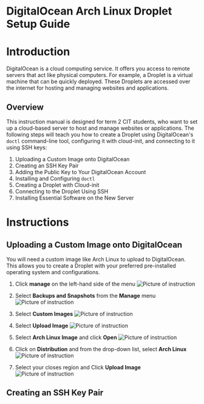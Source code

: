 # DigitalOcean Arch Linux Droplet Setup Guide

# Introduction
DigitalOcean is a cloud computing service. It offers you access to remote servers that act like physical computers. For example, a Droplet is a virtual machine that can be quickly deployed. These Droplets are accessed over the internet for hosting and managing websites and applications.

## Overview
This instruction manual is designed for term 2 CIT students, who want to set up a cloud-based server to host and manage websites or applications. The following steps will teach you how to create a Droplet using DigitalOcean's `doctl` command-line tool, configuring it with cloud-init, and connecting to it using SSH keys:
    
1. Uploading a Custom Image onto DigitalOcean
2. Creating an SSH Key Pair
3. Adding the Public Key to Your DigitalOcean Account
4. Installing and Configuring `doctl`
5. Creating a Droplet with Cloud-init
6. Connecting to the Droplet Using SSH
7. Installing Essential Software on the New Server

# Instructions

## Uploading a Custom Image onto DigitalOcean

You will need a custom image like Arch Linux to upload to DigitalOcean. This allows you to create a Droplet with your preferred pre-installed operating system and configurations.

1. Click **manage** on the left-hand side of the menu 
![Picture of instruction](Pictures/Click%20manage%20on%20the%20left-hand%20side%20of%20the%20menu%20.jpg)

2. Select **Backups and Snapshots** from the **Manage** menu
![Picture of instruction](Pictures/Select%20Backups%20and%20Snapshots%20from%20the%20Manage%20menu.jpg)

3. Select **Custom Images**
![Picture of instruction](Pictures/Select%20Custom%20Images.jpg)

4. Select **Upload Image**
![Picture of instruction](Pictures/Select%20Upload%20Image.png)

5. Select **Arch Linux Image** and click **Open**
![Picture of instruction](Pictures/Select%20Arch%20Linux%20Image%20and%20click%20Open%20.jpg)

6. Click on **Distribution** and from the drop-down list, select **Arch Linux**
![Picture of instruction](Pictures/Click%20on%20Distribution%20and%20from%20the%20drop-down%20list%20select%20Arch%20Linux.jpg)

7. Select your closes region and Click **Upload Image**
![Picture of instruction](Pictures/Select%20your%20closes%20region%20and%20Click%20Upload%20Image.jpg)

## Creating an SSH Key Pair
